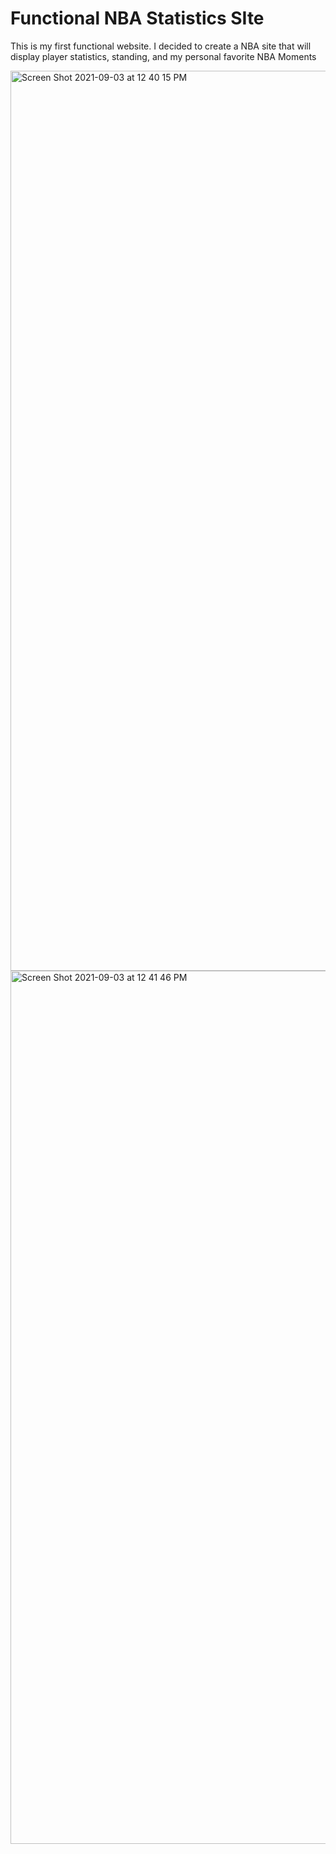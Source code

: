 # Functional NBA Statistics SIte

This is my first functional website. I decided to create a NBA site that will display player statistics, standing, and my personal favorite NBA Moments

<img width="1440" alt="Screen Shot 2021-09-03 at 12 40 15 PM" src="https://user-images.githubusercontent.com/84947708/132045999-461bdd40-9ff6-447a-be53-7d0f5dd39525.png">

<img width="1397" alt="Screen Shot 2021-09-03 at 12 41 46 PM" src="https://user-images.githubusercontent.com/84947708/132046147-8aabcf49-3248-4125-9142-3d4a5faeab93.png">

